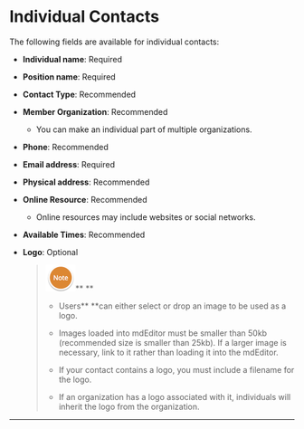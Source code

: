 # Individual Contacts

The following fields are available for individual contacts:

* **Individual name**: Required
* **Position name**: Required
* **Contact Type**: Recommended
* **Member Organization**: Recommended
  * You can make an individual part of multiple organizations.
* **Phone**: Recommended
* **Email address**: Required
* **Physical address**: Recommended
* **Online Resource**: Recommended
  * Online resources may include websites or social networks.
* **Available Times**: Recommended
* **Logo**: Optional

  > ![](/assets/NoteSmall.png)** **
  >
  > * Users** **can either select or drop an image to be used as a logo.
  >
  > * Images loaded into mdEditor must be smaller than 50kb \(recommended size is smaller than 25kb\). If a larger image is necessary, link to it rather than loading it into the mdEditor.
  >
  > * If your contact contains a logo, you must include a filename for the logo.
  >
  > * If an organization has a logo associated with it, individuals will inherit the logo from the organization.

---



